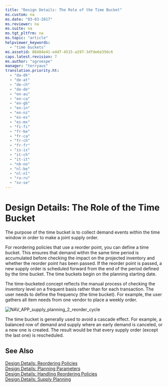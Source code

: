 ```yaml
---
title: "Design Details: The Role of the Time Bucket"
ms.custom: na
ms.date: "03-03-2017"
ms.reviewer: na
ms.suite: na
ms.tgt_pltfrm: na
ms.topic: "article"
helpviewer_keywords: 
  - "time buckets"
ms.assetid: 88484e41-e4d7-4515-a197-3dfde6e356c6
caps.latest.revision: 7
ms.author: "sgroespe"
manager: "terryaus"
translation.priority.ht: 
  - "da-dk"
  - "de-at"
  - "de-ch"
  - "de-de"
  - "en-au"
  - "en-ca"
  - "en-gb"
  - "en-in"
  - "en-nz"
  - "es-es"
  - "es-mx"
  - "fi-fi"
  - "fr-be"
  - "fr-ca"
  - "fr-ch"
  - "fr-fr"
  - "is-is"
  - "it-ch"
  - "it-it"
  - "nb-no"
  - "nl-be"
  - "nl-nl"
  - "ru-ru"
  - "sv-se"
---
```

# Design Details: The Role of the Time Bucket
The purpose of the time bucket is to collect demand events within the time window in order to make a joint supply order.  
  
 For reordering policies that use a reorder point, you can define a time bucket. This ensures that demand within the same time period is accumulated before checking the impact on the projected inventory and whether the reorder point has been passed. If the reorder point is passed, a new supply order is scheduled forward from the end of the period defined by the time bucket. The time buckets begin on the planning starting date.  
  
 The time\-bucketed concept reflects the manual process of checking the inventory level on a frequent basis rather than for each transaction. The user needs to define the frequency \(the time bucket\). For example, the user gathers all item needs from one vendor to place a weekly order.  
  
 ![](../ApplicationDesign/media/nav_app_supply_planning_2_reorder_cycle.png "NAV\_APP\_supply\_planning\_2\_reorder\_cycle")  
  
 The time bucket is generally used to avoid a cascade effect. For example, a balanced row of demand and supply where an early demand is canceled, or a new one is created. The result would be that every supply order \(except the last one\) is rescheduled.  
  
## See Also  
 [Design Details: Reordering Policies](../ApplicationDesign/design-details-reordering-policies.md)   
 [Design Details: Planning Parameters](../ApplicationDesign/design-details-planning-parameters.md)   
 [Design Details: Handling Reordering Policies](../ApplicationDesign/design-details-handling-reordering-policies.md)   
 [Design Details: Supply Planning](../ApplicationDesign/design-details-supply-planning.md)